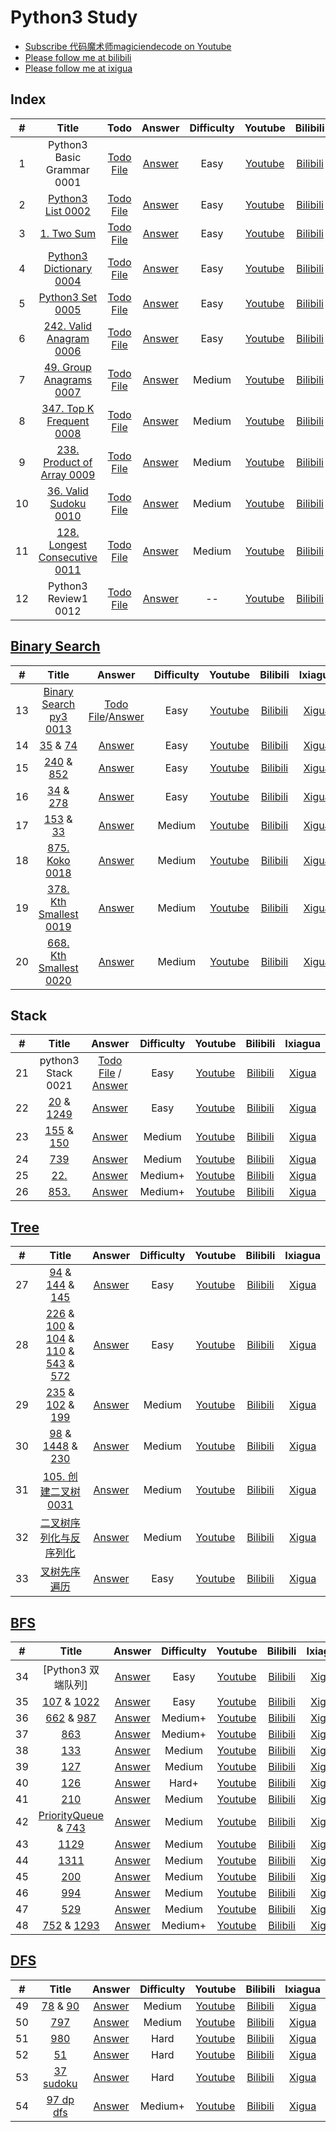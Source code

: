 # Python3 Study

- [Subscribe 代码魔术师magiciendecode on Youtube](https://www.youtube.com/channel/UCERe5JqcmPtyo3dzX94by1g?sub_confirmation=1)
- [Please follow me at bilibili](https://space.bilibili.com/520811931)
- [Please follow me at ixigua](https://www.ixigua.com/home/105169725727/)

## Index

| # | Title | Todo | Answer | Difficulty | Youtube | Bilibili | Ixiagua |
|:---:|:---:|:---:|:---:|:---:|:---:|:---:|:---:|
|1|Python3 Basic Grammar 0001|[Todo File](https://github.com/MagicienDeCode/py3_interview/blob/master/basic_grammar/basic.py)|[Answer](https://github.com/MagicienDeCode/py3_interview/blob/master/basic_grammar/basic_answer.py)|Easy|[Youtube](https://www.youtube.com/watch?v=Pmlqcl_Ggkc)|[Bilibili](https://www.bilibili.com/video/BV1wN4y1H7hR)|[Xigua](https://www.ixigua.com/i7335974016466813492)|
|2|[Python3 List 0002]()|[Todo File](https://github.com/MagicienDeCode/py3_interview/blob/master/basic_grammar/list.py)|[Answer](https://github.com/MagicienDeCode/py3_interview/blob/master/basic_grammar/list_answer.py)|Easy|[Youtube](https://www.youtube.com/watch?v=veHJaKzCsIM)|[Bilibili](https://www.bilibili.com/video/BV1WZ421m778)|[Xigua](https://www.ixigua.com/i7335998126400274979)|
|3|[1. Two Sum](https://leetcode.com/problems/two-sum/)|[Todo File](https://github.com/MagicienDeCode/py3_interview/blob/master/basic_grammar/two_sum.py)|[Answer](https://github.com/MagicienDeCode/py3_interview/blob/master/basic_grammar/two_sum_answer.py)|Easy|[Youtube](https://www.youtube.com/watch?v=BmOdXfdeG-o)|[Bilibili](https://www.bilibili.com/video/BV1Ny421a7nP)|[Xigua](https://www.ixigua.com/i7336100737191477786)|
|4|[Python3 Dictionary 0004](https://leetcode.com/problems/two-sum/description/)|[Todo File](https://github.com/MagicienDeCode/py3_interview/blob/master/basic_grammar/dictionary.py)|[Answer](https://github.com/MagicienDeCode/py3_interview/blob/master/basic_grammar/dictionary_answer.py)|Easy|[Youtube](https://www.youtube.com/watch?v=uvgBSPHqeCI)|[Bilibili](https://www.bilibili.com/video/BV1Z1421f7d9)|[Xigua](https://www.ixigua.com/i7336695129979224628)|
|5|[Python3 Set 0005](https://leetcode.com/problems/contains-duplicate/description/)|[Todo File](https://github.com/MagicienDeCode/py3_interview/blob/master/basic_grammar/set.py)|[Answer](https://github.com/MagicienDeCode/py3_interview/blob/master/basic_grammar/set_answer.py)|Easy|[Youtube](https://www.youtube.com/watch?v=L-GdKH3JtNw)|[Bilibili](https://www.bilibili.com/video/BV1nK421k7zn)|[Xigua](https://www.ixigua.com/i7336707631496561190)|
|6|[242. Valid Anagram 0006](https://leetcode.com/problems/valid-anagram/description/)|[Todo File](https://github.com/MagicienDeCode/py3_interview/blob/master/basic_grammar/list/242valid_anagram.py)|[Answer](https://github.com/MagicienDeCode/py3_interview/blob/master/basic_grammar/list/242valid_anagram_answer.py)|Easy|[Youtube](https://www.youtube.com/watch?v=r9SZajvQIiI)|[Bilibili](https://www.bilibili.com/video/BV1Xt42187TX)|[Xigua](https://www.ixigua.com/i7337081461045985811)|
|7|[49. Group Anagrams 0007](https://leetcode.com/problems/group-anagrams/description/)|[Todo File](https://github.com/MagicienDeCode/py3_interview/blob/master/basic_grammar/list/49group_anagrams.py)|[Answer](https://github.com/MagicienDeCode/py3_interview/blob/master/basic_grammar/list/49group_anagrams_answer.py)|Medium|[Youtube](https://www.youtube.com/watch?v=-7WpUpmp6N4)|[Bilibili](https://www.bilibili.com/video/BV1Qj421D7RD)|[Xigua](https://www.ixigua.com/i7337102157625328179)|
|8|[347. Top K Frequent 0008](https://leetcode.com/problems/top-k-frequent-elements/description/)|[Todo File](https://github.com/MagicienDeCode/py3_interview/blob/master/basic_grammar/list/347top_k_frequent_elements.py)|[Answer](https://github.com/MagicienDeCode/py3_interview/blob/master/basic_grammar/list/347top_k_frequent_elements_answer.py)|Medium|[Youtube](https://www.youtube.com/watch?v=cuLdM1k7gBU)|[Bilibili](https://www.bilibili.com/video/BV18J4m1s7Pi)|[Xigua](https://www.ixigua.com/i7337801325943620137)|
|9|[238. Product of Array 0009](https://leetcode.com/problems/product-of-array-except-self/description/)|[Todo File](https://github.com/MagicienDeCode/py3_interview/blob/master/basic_grammar/list/238product_of_array_except_self.py)|[Answer](https://github.com/MagicienDeCode/py3_interview/blob/master/basic_grammar/list/238product_of_array_except_self_answer.py)|Medium|[Youtube](https://www.youtube.com/watch?v=KoFS5Ef4hXk)|[Bilibili](https://www.bilibili.com/video/BV1kx4y1y7i9)|[Xigua](https://www.ixigua.com/i7338189112328847912)|
|10|[36. Valid Sudoku 0010](https://leetcode.com/problems/valid-sudoku/description/)|[Todo File](https://github.com/MagicienDeCode/py3_interview/blob/master/basic_grammar/list/36valid_sudoku.py)|[Answer](https://github.com/MagicienDeCode/py3_interview/blob/master/basic_grammar/list/36valid_sudoku_answer.py)|Medium|[Youtube](https://www.youtube.com/watch?v=eIzb4N1SYYE)|[Bilibili](https://www.bilibili.com/video/BV1Bx4y1y7fX)|[Xigua](https://www.ixigua.com/i7338557475588669964)|
|11|[128. Longest Consecutive 0011](https://leetcode.com/problems/longest-consecutive-sequence/description/)|[Todo File](https://github.com/MagicienDeCode/py3_interview/blob/master/basic_grammar/list/128longest_consecutive_sequence.py)|[Answer](https://github.com/MagicienDeCode/py3_interview/blob/master/basic_grammar/list/128longest_consecutive_sequence_answer.py)|Medium|[Youtube](https://www.youtube.com/watch?v=IwSGuK82hkg)|[Bilibili](https://www.bilibili.com/video/BV1gC411x7Wg)|[Xigua](https://www.ixigua.com/i7338930904477696531)|
|12|Python3 Review1 0012|[Todo File](https://github.com/MagicienDeCode/py3_interview/blob/master/basic_grammar/review1.py)|[Answer](https://github.com/MagicienDeCode/py3_interview/blob/master/basic_grammar/review1_answer.py)|--|[Youtube](https://www.youtube.com/watch?v=uhtb_AChMac)|[Bilibili](https://www.bilibili.com/video/BV1RW421A7c5)|[Xigua](https://www.ixigua.com/i7339609071881814579)|


## [Binary Search](https://github.com/MagicienDeCode/py3_interview/blob/master/basic_grammar/binary_search/BS_ALL_IN_ONE.pdf)

| # | Title |  Answer | Difficulty | Youtube | Bilibili | Ixiagua |
|:---:|:---:|:---:|:---:|:---:|:---:|:---:|
|13|[Binary Search py3 0013](https://leetcode.com/problems/binary-search/)|[Todo File](https://github.com/MagicienDeCode/py3_interview/blob/master/basic_grammar/binary_search/704binary_search.py)/[Answer](https://github.com/MagicienDeCode/py3_interview/blob/master/basic_grammar/binary_search/704binary_search_answer.py)|Easy|[Youtube](https://www.youtube.com/watch?v=hfNgTzJ3mdc)|[Bilibili](https://www.bilibili.com/video/BV1h1421f7E9)|[Xigua](https://www.ixigua.com/i7340026021544100389)|
|14|[35](https://leetcode.com/problems/search-insert-position/) & [74](https://leetcode.com/problems/search-a-2d-matrix/description/)|[Answer](https://github.com/MagicienDeCode/py3_interview/blob/master/basic_grammar/binary_search/35_74.py)|Easy|[Youtube](https://www.youtube.com/watch?v=926x36m2fJ8)|[Bilibili](https://www.bilibili.com/video/BV1kC411H77i)|[Xigua](https://www.ixigua.com/i7340410204619702819)|
|15|[240](https://leetcode.com/problems/search-a-2d-matrix-ii/description/) & [852](https://leetcode.com/problems/peak-index-in-a-mountain-array/description/)|[Answer](https://github.com/MagicienDeCode/py3_interview/blob/master/basic_grammar/binary_search/240_852.py)|Easy|[Youtube](https://www.youtube.com/watch?v=GXwpMpFMgvA)|[Bilibili](https://www.bilibili.com/video/BV1Cy421q73R)|[Xigua](https://www.ixigua.com/i7340759814273925684)|
|16|[34](https://leetcode.com/problems/find-first-and-last-position-of-element-in-sorted-array/) & [278](https://leetcode.com/problems/first-bad-version/description/)|[Answer](https://github.com/MagicienDeCode/py3_interview/blob/master/basic_grammar/binary_search/34_278.py)|Easy|[Youtube](https://www.youtube.com/watch?v=m63jLfjDsWM)|[Bilibili](https://www.bilibili.com/video/BV11z421X716)|[Xigua](https://www.ixigua.com/i7341159431968653865)|
|17|[153](https://leetcode.com/problems/find-minimum-in-rotated-sorted-array/) & [33](https://leetcode.com/problems/search-in-rotated-sorted-array/)|[Answer](https://github.com/MagicienDeCode/py3_interview/blob/master/basic_grammar/binary_search/153_33.py)|Medium|[Youtube](https://www.youtube.com/watch?v=2z-KIDh-j90)|[Bilibili](https://www.bilibili.com/video/BV1Pz42197sv)|[Xigua](https://www.ixigua.com/i7341541571524821530)|
|18|[875. Koko 0018](https://leetcode.com/problems/koko-eating-bananas/)|[Answer](https://github.com/MagicienDeCode/py3_interview/blob/master/basic_grammar/binary_search/875.py)|Medium|[Youtube](https://www.youtube.com/watch?v=3ilYPxP9XqM)|[Bilibili](https://www.bilibili.com/video/BV1SC411p7q6)|[Xigua](https://www.ixigua.com/i7342615931962524200)|
|19|[378. Kth Smallest 0019](https://leetcode.com/problems/kth-smallest-element-in-a-sorted-matrix/description/)|[Answer](https://github.com/MagicienDeCode/py3_interview/blob/master/basic_grammar/binary_search/378.py)|Medium|[Youtube](https://www.youtube.com/watch?v=ah2QIC6DkgA)|[Bilibili](https://www.bilibili.com/video/BV1Gt421t7X6)|[Xigua](https://www.ixigua.com/i7343038976959840803)|
|20|[668. Kth Smallest 0020](https://leetcode.com/problems/kth-smallest-number-in-multiplication-table/)|[Answer](https://github.com/MagicienDeCode/py3_interview/blob/master/basic_grammar/binary_search/668.py)|Medium|[Youtube](https://www.youtube.com/watch?v=5DYgSTXSNK0)|[Bilibili](https://www.bilibili.com/video/BV1sx42127tU)|[Xigua](https://www.ixigua.com/i7343389869911540224)|

## Stack
| # | Title |  Answer | Difficulty | Youtube | Bilibili | Ixiagua |
|:---:|:---:|:---:|:---:|:---:|:---:|:---:|
|21|python3 Stack 0021|[Todo File](https://github.com/MagicienDeCode/py3_interview/blob/master/medium_grammar/stack/stack.py) / [Answer](https://github.com/MagicienDeCode/py3_interview/blob/master/medium_grammar/stack/stack_answer.py)|Easy|[Youtube](https://www.youtube.com/watch?v=iao5oGnNNH4)|[Bilibili](https://www.bilibili.com/video/BV1bF4m1V7vP)|[Xigua](https://www.ixigua.com/i7344138174903353908)|
|22|[20](https://leetcode.com/problems/valid-parentheses/description/) & [1249](https://leetcode.com/problems/minimum-remove-to-make-valid-parentheses/description/) |[Answer](https://github.com/MagicienDeCode/py3_interview/blob/master/medium_grammar/stack/20_1249.py)|Easy|[Youtube](https://www.youtube.com/watch?v=_6wKuviAQGI)|[Bilibili](https://www.bilibili.com/video/BV1yF4m1V7Ly)|[Xigua](https://www.ixigua.com/i7345200677414666786)|
|23|[155](https://leetcode.com/problems/min-stack/description/) & [150](https://leetcode.com/problems/evaluate-reverse-polish-notation/) |[Answer](https://github.com/MagicienDeCode/py3_interview/blob/master/medium_grammar/stack/155_150.py)|Medium|[Youtube](https://www.youtube.com/watch?v=GO0UJso9Hsk)|[Bilibili](https://www.bilibili.com/video/BV1gw4m1d757)|[Xigua](https://www.ixigua.com/i7345646968917787146)|
|24|[739](https://leetcode.com/problems/daily-temperatures/description/)|[Answer](https://github.com/MagicienDeCode/py3_interview/blob/master/medium_grammar/stack/739.py)|Medium|[Youtube](https://www.youtube.com/watch?v=h1ohPpdsrX8)|[Bilibili](https://www.bilibili.com/video/BV1rw4m1d7UG)|[Xigua](https://www.ixigua.com/i7345972453908152843)|
|25|[22. ](https://leetcode.com/problems/generate-parentheses/)|[Answer](https://github.com/MagicienDeCode/py3_interview/blob/master/medium_grammar/stack/22.py)|Medium+|[Youtube](https://www.youtube.com/watch?v=P_ZbdNQE0KU)|[Bilibili](https://www.bilibili.com/video/BV19w4m1R71K)|[Xigua](https://www.ixigua.com/i7346312639321997824)|
|26|[853. ](https://leetcode.com/problems/car-fleet/description/)|[Answer](https://github.com/MagicienDeCode/py3_interview/blob/master/medium_grammar/stack/853.py)|Medium+|[Youtube](https://www.youtube.com/watch?v=VpW0jZXTdiY)|[Bilibili](https://www.bilibili.com/video/BV1cx421k7qH)|[Xigua](https://www.ixigua.com/i7347098970306380315)

## [Tree](https://github.com/MagicienDeCode/py3_interview/blob/master/medium_grammar/tree/TREE_ALL_IN_ONE.pdf)
| # | Title |  Answer | Difficulty | Youtube | Bilibili | Ixiagua |
|:---:|:---:|:---:|:---:|:---:|:---:|:---:|
|27|[94](https://leetcode.com/problems/binary-tree-inorder-traversal/description/) & [144](https://leetcode.com/problems/binary-tree-preorder-traversal/) & [145](https://leetcode.com/problems/binary-tree-postorder-traversal/description/) |[Answer](https://github.com/MagicienDeCode/py3_interview/blob/master/medium_grammar/tree/94_144_145.py)|Easy|[Youtube](https://www.youtube.com/watch?v=cn5QZngcwmw)|[Bilibili](https://www.bilibili.com/video/BV1Xx421C79L)|[Xigua](https://www.ixigua.com/i7347788276910162484)|
|28|[226](https://leetcode.com/problems/invert-binary-tree/description/) & [100](https://leetcode.com/problems/same-tree/) & [104](https://leetcode.com/problems/maximum-depth-of-binary-tree/description/) & [110](https://leetcode.com/problems/balanced-binary-tree/) & [543](https://leetcode.com/problems/diameter-of-binary-tree/) & [572](https://leetcode.com/problems/subtree-of-another-tree/)|[Answer](https://github.com/MagicienDeCode/py3_interview/blob/master/medium_grammar/tree/easy_6_in_1.py)|Easy|[Youtube](https://www.youtube.com/watch?v=VmxeUTc2FR4)|[Bilibili](https://www.bilibili.com/video/BV1Su4m1M7Wa)|[Xigua](https://www.ixigua.com/i7348180827450114612)|
|29|[235](https://leetcode.com/problems/lowest-common-ancestor-of-a-binary-search-tree/) & [102](https://leetcode.com/problems/binary-tree-level-order-traversal/) & [199](https://leetcode.com/problems/binary-tree-right-side-view/)|[Answer](https://github.com/MagicienDeCode/py3_interview/blob/master/medium_grammar/tree/235_102_199.py)|Medium|[Youtube](https://www.youtube.com/watch?v=2eU5XdPPzv0)|[Bilibili](https://www.bilibili.com/video/BV13H4y1W7gF)|[Xigua](https://www.ixigua.com/i7348558056860418560)|
|30|[98](https://leetcode.com/problems/validate-binary-search-tree/) & [1448](https://leetcode.com/problems/count-good-nodes-in-binary-tree/) & [230](https://leetcode.com/problems/kth-smallest-element-in-a-bst/)|[Answer](https://github.com/MagicienDeCode/py3_interview/blob/master/medium_grammar/tree/98_1448_230.py)|Medium|[Youtube](https://www.youtube.com/watch?v=5xi7D3BT7oA)|[Bilibili](https://www.bilibili.com/video/BV1au4m1T7sZ)|[Xigua](https://www.ixigua.com/i7348947852703302171)|
|31|[105. 创建二叉树 0031](https://leetcode.com/problems/construct-binary-tree-from-preorder-and-inorder-traversal/)|[Answer](https://github.com/MagicienDeCode/py3_interview/blob/master/medium_grammar/tree/105.py)|Medium|[Youtube](https://www.youtube.com/watch?v=QWaw18gEXeE)|[Bilibili](https://www.bilibili.com/video/BV1Gx421k7Hz)|[Xigua](https://www.ixigua.com/i7349343730106630683)|
|32|[二叉树序列化与反序列化](https://leetcode.com/problems/serialize-and-deserialize-binary-tree/description/)|[Answer](https://github.com/MagicienDeCode/py3_interview/blob/master/medium_grammar/tree/297.py)|Medium|[Youtube](https://www.youtube.com/watch?v=0furkCAJhZo)|[Bilibili](https://www.bilibili.com/video/BV1Qm411R78z)|[Xigua](https://www.ixigua.com/i7349689915426210313)|
|33|[叉树先序遍历](https://leetcode.com/problems/n-ary-tree-preorder-traversal/)|[Answer](https://github.com/MagicienDeCode/py3_interview/blob/master/medium_grammar/tree/589.py)|Easy|[Youtube](https://www.youtube.com/watch?v=xLMcZ5AHkms)|[Bilibili](https://www.bilibili.com/video/BV1Rj421976F)|[Xigua](https://www.ixigua.com/i7350767908055679523)|


## [BFS](https://github.com/MagicienDeCode/py3_interview/blob/master/medium_grammar/bfs/BFS%20-%20Breadth%20First%20Search.pdf)
| # | Title |  Answer | Difficulty | Youtube | Bilibili | Ixiagua |
|:---:|:---:|:---:|:---:|:---:|:---:|:---:|
|34|[Python3 双端队列]|[Answer](https://github.com/MagicienDeCode/py3_interview/blob/master/medium_grammar/bfs/deque.py)|Easy|[Youtube](https://www.youtube.com/watch?v=vuTWWSxWHTI)|[Bilibili](https://www.bilibili.com/video/BV1MZ421B7Ky)|[Xigua](https://www.ixigua.com/i7354383079579845154)|
|35|[107](https://leetcode.com/problems/binary-tree-level-order-traversal-ii/) & [1022](https://leetcode.com/problems/sum-of-root-to-leaf-binary-numbers/)|[Answer](https://github.com/MagicienDeCode/py3_interview/blob/master/medium_grammar/bfs/107_1022.py)|Easy|[Youtube](https://www.youtube.com/watch?v=rJbpBlEds5E)|[Bilibili](https://www.bilibili.com/video/BV1qM4m1Q74f)|[Xigua](https://www.ixigua.com/i7354865282910781990)|
|36|[662](https://leetcode.com/problems/maximum-width-of-binary-tree/description/) & [987](https://leetcode.com/problems/vertical-order-traversal-of-a-binary-tree/)|[Answer](https://github.com/MagicienDeCode/py3_interview/blob/master/medium_grammar/bfs/662_987.py)|Medium+|[Youtube](https://www.youtube.com/watch?v=g93sQrl1fLQ)|[Bilibili](https://www.bilibili.com/video/BV1jE421u77T)|[Xigua](https://www.ixigua.com/i7355620251293188635)|
|37|[863](https://leetcode.com/problems/all-nodes-distance-k-in-binary-tree/)|[Answer](https://github.com/MagicienDeCode/py3_interview/blob/master/medium_grammar/bfs/863.py)|Medium+|[Youtube](https://www.youtube.com/watch?v=urHpWgAQdec)|[Bilibili](https://www.bilibili.com/video/BV1GF4m1T74g)|[Xigua](https://www.ixigua.com/i7355909124988600866)|
|38|[133](https://leetcode.com/problems/clone-graph/)|[Answer](https://github.com/MagicienDeCode/py3_interview/blob/master/medium_grammar/bfs/133.py)|Medium|[Youtube](https://www.youtube.com/watch?v=2dNuOJ_sT5M)|[Bilibili](https://www.bilibili.com/video/BV1Fx421S7Sw)|[Xigua](https://www.ixigua.com/i7356355211960517160)|
|39|[127](https://leetcode.com/problems/word-ladder/description/)|[Answer](https://github.com/MagicienDeCode/py3_interview/blob/master/medium_grammar/bfs/127.py)|Medium|[Youtube](https://www.youtube.com/watch?v=X0Af3MnfMmc)|[Bilibili](https://www.bilibili.com/video/BV1hA4m1w7bY)|[Xigua](https://www.ixigua.com/i7356740932018012682)|
|40|[126](https://leetcode.com/problems/word-ladder-ii/description/)|[Answer](https://github.com/MagicienDeCode/py3_interview/blob/master/medium_grammar/bfs/126.py)|Hard+|[Youtube](https://www.youtube.com/watch?v=wtoigMt3HiI)|[Bilibili](https://www.bilibili.com/video/BV1oi421f7iu)|[Xigua](https://www.ixigua.com/i7357827359338299939)|
|41|[210](https://leetcode.com/problems/course-schedule-ii/description/)|[Answer](https://github.com/MagicienDeCode/py3_interview/blob/master/medium_grammar/bfs/210.py)|Medium|[Youtube](https://www.youtube.com/watch?v=Psaxx8A-4Qw)|[Bilibili](https://www.bilibili.com/video/BV16x421m7ut)|[Xigua](https://www.ixigua.com/i7358238747353154082)|
|42|[PriorityQueue](https://github.com/MagicienDeCode/py3_interview/blob/master/medium_grammar/heapq/pq.py) & [743](https://leetcode.com/problems/network-delay-time/description/)|[Answer](https://github.com/MagicienDeCode/py3_interview/blob/master/medium_grammar/bfs/743.py)|Medium|[Youtube](https://www.youtube.com/watch?v=SkTJk4nmx4Q)|[Bilibili](https://www.bilibili.com/video/BV1kF4m1P73u)|[Xigua](https://www.ixigua.com/i7358925660242313754)|
|43|[1129](https://leetcode.com/problems/shortest-path-with-alternating-colors/description/)|[Answer](https://github.com/MagicienDeCode/py3_interview/blob/master/medium_grammar/bfs/1129.py)|Medium|[Youtube](https://www.youtube.com/watch?v=ZyQG-hXApqI)|[Bilibili](https://www.bilibili.com/video/BV1px4y1h7yY)|[Xigua](https://www.ixigua.com/i7359355852765168128)|
|44|[1311](https://leetcode.com/problems/get-watched-videos-by-your-friends/)|[Answer](https://github.com/MagicienDeCode/py3_interview/blob/master/medium_grammar/bfs/1311.py)|Medium|[Youtube](https://www.youtube.com/watch?v=1Qi5i2KBZVw)|[Bilibili](https://www.bilibili.com/video/BV1tm411U7nx)|[Xigua](https://www.ixigua.com/i7359651307872846375)|
|45|[200](https://leetcode.com/problems/number-of-islands/)|[Answer](https://github.com/MagicienDeCode/py3_interview/blob/master/medium_grammar/bfs/200.py)|Medium|[Youtube](https://www.youtube.com/watch?v=azRmwGw8uoM)|[Bilibili](https://www.bilibili.com/video/BV1vE421L7gq)|[Xigua](https://www.ixigua.com/i7360814949276320297)|
|46|[994](https://leetcode.com/problems/rotting-oranges/)|[Answer](https://github.com/MagicienDeCode/py3_interview/blob/master/medium_grammar/bfs/994.py)|Medium|[Youtube](https://www.youtube.com/watch?v=aw40gq-zatk)|[Bilibili](https://www.bilibili.com/video/BV1Rt421w7RV)|[Xigua](https://www.ixigua.com/i7361558725776048655)|
|47|[529](https://leetcode.com/problems/minesweeper/)|[Answer](https://github.com/MagicienDeCode/py3_interview/blob/master/medium_grammar/bfs/529.py)|Medium|[Youtube](https://www.youtube.com/watch?v=O2LbLn4aTl8)|[Bilibili](https://www.bilibili.com/video/BV1QE421K7M8)|[Xigua](https://www.ixigua.com/i7361889692003861046)|
|48|[752](https://leetcode.com/problems/open-the-lock/) & [1293](https://leetcode.com/problems/shortest-path-in-a-grid-with-obstacles-elimination/)|[Answer](https://github.com/MagicienDeCode/py3_interview/blob/master/medium_grammar/bfs/752_1293.py)|Medium+|[Youtube](https://www.youtube.com/watch?v=os4wDoAakrc)|[Bilibili](https://www.bilibili.com/video/BV1Rx4y1B7ML)|[Xigua](https://www.ixigua.com/i7362688486115934720)|

## [DFS](https://github.com/MagicienDeCode/py3_interview/blob/master/medium_grammar/dfs/DFS_ALL_IN_ONE.pdf)
| # | Title |  Answer | Difficulty | Youtube | Bilibili | Ixiagua |
|:---:|:---:|:---:|:---:|:---:|:---:|:---:|
|49|[78](https://leetcode.com/problems/subsets/description/) & [90](https://leetcode.com/problems/subsets-ii/)|[Answer](https://github.com/MagicienDeCode/py3_interview/blob/master/medium_grammar/dfs/78_90.py)|Medium|[Youtube](https://www.youtube.com/watch?v=A7uWB0thhRU)|[Bilibili](https://www.bilibili.com/video/BV1Sm411y7ys)|[Xigua](https://www.ixigua.com/i7363040684913197602)|
|50|[797](https://leetcode.com/problems/all-paths-from-source-to-target/description/)|[Answer](https://github.com/MagicienDeCode/py3_interview/blob/master/medium_grammar/dfs/797.py)|Medium|[Youtube](https://www.youtube.com/watch?v=9h7wNcBqEfs)|[Bilibili](https://www.bilibili.com/video/BV1im41117v7)|[Xigua](https://www.ixigua.com/i7363391666692031002)|
|51|[980](https://leetcode.com/problems/unique-paths-iii/description/)|[Answer](https://github.com/MagicienDeCode/py3_interview/blob/master/medium_grammar/dfs/980.py)|Hard|[Youtube](https://www.youtube.com/watch?v=UQy_8qOu2Tk)|[Bilibili](https://www.bilibili.com/video/BV1ir421u7TH)|[Xigua](https://www.ixigua.com/i7364150187670897188)|
|52|[51](https://leetcode.com/problems/n-queens/description/)|[Answer](https://github.com/MagicienDeCode/py3_interview/blob/master/medium_grammar/dfs/51.py)|Hard|[Youtube](https://www.youtube.com/watch?v=nL2hY1UfT_k)|[Bilibili](https://www.bilibili.com/video/BV1Gt421F7JA)|[Xigua](https://www.ixigua.com/i7364941866048946688)|
|53|[37 sudoku](https://leetcode.com/problems/sudoku-solver/)|[Answer](https://github.com/MagicienDeCode/py3_interview/blob/master/medium_grammar/dfs/37.py)|Hard|[Youtube](https://www.youtube.com/watch?v=FzrIUxtAHEY)|[Bilibili](https://www.bilibili.com/video/BV1Um421H7H2)|[Xigua](https://www.ixigua.com/i7365605624932991488)|
|54|[97 dp dfs](https://leetcode.com/problems/interleaving-string/)|[Answer](https://leetcode.com/problems/interleaving-string/solutions/5127519/follow-up-questions-solved-3-solutions-recursive-or-iterative-python3/)|Medium+|[Youtube](https://www.youtube.com/watch?v=TzqIU0U59pY)|[Bilibili](https://www.bilibili.com/video/BV1EC411j72D)|[Xigua](https://www.ixigua.com/i7366412150933291520)|
